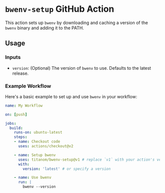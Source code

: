 # `bwenv-setup` GitHub Action

This action sets up `bwenv` by downloading and caching a version of the `bwenv` binary and adding it to the PATH.

## Usage

### Inputs

- `version`: (Optional) The version of `bwenv` to use. Defaults to the latest release.

### Example Workflow

Here's a basic example to set up and use `bwenv` in your workflow:

```yaml
name: My Workflow

on: [push]

jobs:
  build:
    runs-on: ubuntu-latest
    steps:
    - name: Checkout code
      uses: actions/checkout@v2

    - name: Setup bwenv
      uses: titanom/bwenv-setup@v1 # replace `v1` with your action's version
      with:
        version: 'latest' # or specify a version

    - name: Use bwenv
      run: |
        bwenv --version
